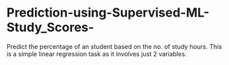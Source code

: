 # Prediction-using-Supervised-ML-Study_Scores-
Predict the percentage of an student based on the no. of study hours. This is a simple linear regression task as it involves just 2 variables.
